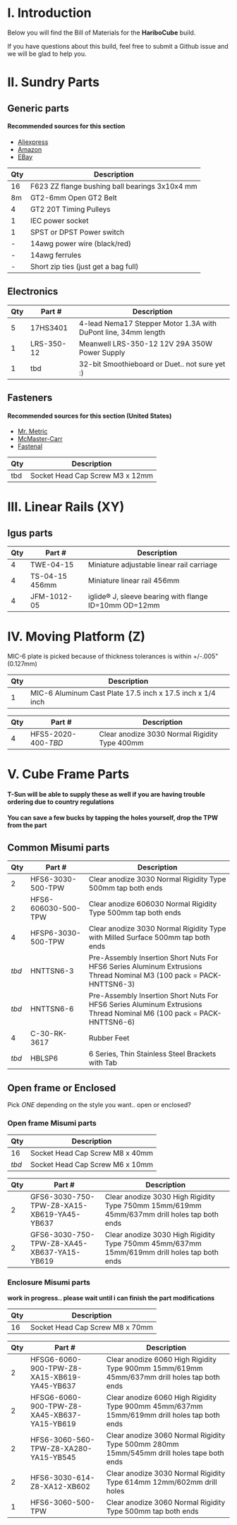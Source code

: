 # I. Introduction

Below you will find the Bill of Materials for the **HariboCube** build.

If you have questions about this build, feel free to submit a Github issue and we will be glad to help you.

# II. Sundry Parts

## Generic parts

#### Recommended sources for this section
- [Aliexpress](https://www.aliexpress.com/)
- [Amazon](https://www.amazon.com/)
- [EBay](https://www.ebay.com)

|Qty|Description|
|-----|-----|
|16|F623 ZZ flange bushing ball bearings 3x10x4 mm|
|8m|GT2-6mm Open GT2 Belt|
|4|GT2 20T Timing Pulleys|
|1|IEC power socket|
|1|SPST or DPST Power switch|
|-|14awg power wire (black/red)|
|-|14awg ferrules|
|-|Short zip ties (just get a bag full)|

## Electronics

|Qty|Part #|Description|
|-----|-----|-----|
|5|17HS3401|4-lead Nema17 Stepper Motor 1.3A with DuPont line, 34mm length|
|1|LRS-350-12|Meanwell LRS-350-12 12V 29A 350W Power Supply|
|1|tbd|32-bit Smoothieboard or Duet.. not sure yet :)|

## Fasteners

#### Recommended sources for this section (United States)
- [Mr. Metric](http://www.mrmetric.com/)
- [McMaster-Carr](https://www.mcmaster.com)
- [Fastenal](https://www.fastenal.com/)

|Qty|Description|
|-----|-----|
|tbd|Socket Head Cap Screw M3 x 12mm|

# III. Linear Rails (XY)

## Igus parts

|Qty|Part #|Description|
|-----|-----|-----|
|4|TWE-04-15|Miniature adjustable linear rail carriage|
|4|TS-04-15 456mm|Miniature linear rail 456mm|
|4|JFM-1012-05|iglide® J, sleeve bearing with flange ID=10mm OD=12mm|

# IV. Moving Platform (Z)

MIC-6 plate is picked because of thickness tolerances is within +/-.005" (0.127mm)

|Qty|Description|
|-----|-----|
|1|MIC-6 Aluminum Cast Plate 17.5 inch x 17.5 inch x 1/4 inch|

|Qty|Part #|Description|
|-----|-----|-----|
|4|HFS5-2020-400-*TBD*|Clear anodize 3030 Normal Rigidity Type 400mm|

# V. Cube Frame Parts

#### T-Sun will be able to supply these as well if you are having trouble ordering due to country regulations

#### You can save a few bucks by tapping the holes yourself, drop the TPW from the part #

## Common Misumi parts

|Qty|Part #|Description|
|-----|-----|-----|
|2|HFS6-3030-500-TPW|Clear anodize 3030 Normal Rigidity Type 500mm tap both ends|
|2|HFS6-606030-500-TPW|Clear anodize 606030 Normal Rigidity Type 500mm tap both ends|
|4|HFSP6-3030-500-TPW|Clear anodize 3030 Normal Rigidity Type with Milled Surface 500mm tap both ends|
|*tbd*|HNTTSN6-3|Pre-Assembly Insertion Short Nuts For HFS6 Series Aluminum Extrusions Thread Nominal M3 (100 pack = PACK-HNTTSN6-3)|
|*tbd*|HNTTSN6-6|Pre-Assembly Insertion Short Nuts For HFS6 Series Aluminum Extrusions Thread Nominal M6 (100 pack = PACK-HNTTSN6-6)|
|4|C-30-RK-3617|Rubber Feet|
|*tbd*|HBLSP6|6 Series, Thin Stainless Steel Brackets with Tab|

## Open frame or Enclosed

Pick *ONE* depending on the style you want.. open or enclosed?

### Open frame Misumi parts

|Qty|Description|
|-----|-----|
|16|Socket Head Cap Screw M8 x 40mm|
|*tbd*|Socket Head Cap Screw M6 x 10mm|

|Qty|Part #|Description|
|-----|-----|-----|
|2|GFS6-3030-750-TPW-Z8-XA15-XB619-YA45-YB637|Clear anodize 3030 High Rigidity Type 750mm 15mm/619mm 45mm/637mm drill holes tap both ends|
|2|GFS6-3030-750-TPW-Z8-XA45-XB637-YA15-YB619|Clear anodize 3030 High Rigidity Type 750mm 45mm/637mm 15mm/619mm drill holes tap both ends|

### Enclosure Misumi parts

**work in progress.. please wait until i can finish the part modifications**

|Qty|Description|
|-----|-----|
|16|Socket Head Cap Screw M8 x 70mm|

|Qty|Part #|Description|
|-----|-----|-----|
|2|HFSG6-6060-900-TPW-Z8-XA15-XB619-YA45-YB637|Clear anodize 6060 High Rigidity Type 900mm 15mm/619mm 45mm/637mm drill holes tap both ends|
|2|HFSG6-6060-900-TPW-Z8-XA45-XB637-YA15-YB619|Clear anodize 6060 High Rigidity Type 900mm 45mm/637mm 15mm/619mm drill holes tap both ends|
|2|HFS6-3060-560-TPW-Z8-XA280-YA15-YB545|Clear anodize 3060 Normal Rigidity Type 500mm 280mm 15mm/545mm drill holes tape both ends|
|2|HFS6-3030-614-Z8-XA12-XB602|Clear anodize 3030 Normal Rigidity Type 614mm 12mm/602mm drill holes|
|1|HFS6-3060-500-TPW|Clear anodize 3060 Normal Rigidity Type 500mm tap both ends|

